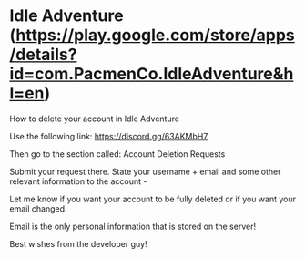 # Idle Adventure  (https://play.google.com/store/apps/details?id=com.PacmenCo.IdleAdventure&hl=en)
How to delete your account in Idle Adventure

Use the following link:
https://discord.gg/63AKMbH7

Then go to the section called: 
Account Deletion Requests

Submit your request there. 
State your username + email and some other relevant information to the account -

Let me know if you want your account to be fully deleted or if you want your email changed. 

Email is the only personal information that is stored on the server!


Best wishes from the developer guy!
